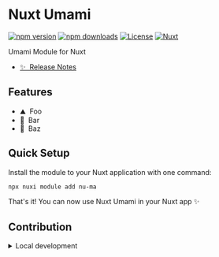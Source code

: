 <!--
Get your module up and running quickly.

Find and replace all on all files (CMD+SHIFT+F):
- Name: Nuxt Umami
- Package name: nu-ma
- Description: My new Nuxt module
-->

# Nuxt Umami

[![npm version][npm-version-src]][npm-version-href]
[![npm downloads][npm-downloads-src]][npm-downloads-href]
[![License][license-src]][license-href]
[![Nuxt][nuxt-src]][nuxt-href]

Umami Module for Nuxt

- [✨ &nbsp;Release Notes](/CHANGELOG.md)
<!-- - [🏀 Online playground](https://stackblitz.com/github/your-org/nu-ma?file=playground%2Fapp.vue) -->
<!-- - [📖 &nbsp;Documentation](https://example.com) -->

## Features

<!-- Highlight some of the features your module provide here -->
- ⛰ &nbsp;Foo
- 🚠 &nbsp;Bar
- 🌲 &nbsp;Baz

## Quick Setup

Install the module to your Nuxt application with one command:

```bash
npx nuxi module add nu-ma
```

That's it! You can now use Nuxt Umami in your Nuxt app ✨

## Contribution

<details>
  <summary>Local development</summary>

  ```bash
  # Install dependencies
  npm install

  # Generate type stubs
  npm run dev:prepare

  # Develop with the playground
  npm run dev

  # Build the playground
  npm run dev:build

  # Run ESLint
  npm run lint

  # Run Vitest
  npm run test
  npm run test:watch

  # Release new version
  npm run release
  ```

</details>

<!-- Badges -->
[npm-version-src]: https://img.shields.io/npm/v/nu-ma/latest.svg?style=flat&colorA=020420&colorB=00DC82
[npm-version-href]: https://npmjs.com/package/nu-ma

[npm-downloads-src]: https://img.shields.io/npm/dm/nu-ma.svg?style=flat&colorA=020420&colorB=00DC82
[npm-downloads-href]: https://npmjs.com/package/nu-ma

[license-src]: https://img.shields.io/npm/l/nu-ma.svg?style=flat&colorA=020420&colorB=00DC82
[license-href]: https://npmjs.com/package/nu-ma

[nuxt-src]: https://img.shields.io/badge/Nuxt-020420?logo=nuxt.js
[nuxt-href]: https://nuxt.com
